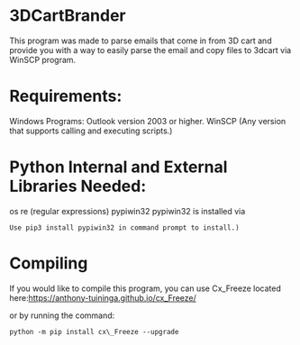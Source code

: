 # 3DCartBrander
This program was made to parse emails that come in from 3D cart and provide you with a way to easily parse the email and copy files to 3dcart via WinSCP program.

# Requirements:

Windows Programs:
Outlook version 2003 or higher.
WinSCP (Any version that supports calling and executing scripts.)

# Python Internal and External Libraries Needed:
os
re (regular expressions)
pypiwin32 
pypiwin32 is installed via
```
Use pip3 install pypiwin32 in command prompt to install.)
```

# Compiling
If you would like to compile this program, you can use Cx\_Freeze located here:https://anthony-tuininga.github.io/cx_Freeze/

or by running the command:
```
python -m pip install cx\_Freeze --upgrade
```
